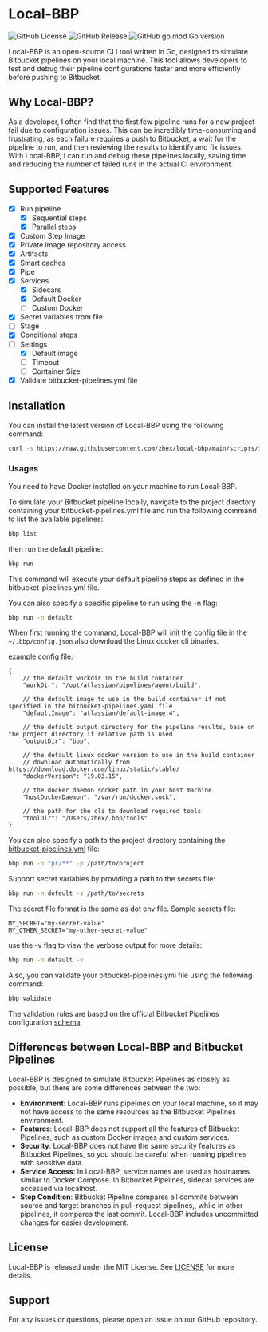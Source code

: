 # Local-BBP

![GitHub License](https://img.shields.io/github/license/zhex/local-bbp)
![GitHub Release](https://img.shields.io/github/v/release/zhex/local-bbp)
![GitHub go.mod Go version](https://img.shields.io/github/go-mod/go-version/zhex/local-bbp)


Local-BBP is an open-source CLI tool written in Go, designed to simulate Bitbucket pipelines on your local machine. This tool allows developers to test and debug their pipeline configurations faster and more efficiently before pushing to Bitbucket.


## Why Local-BBP?

As a developer, I often find that the first few pipeline runs for a new project fail due to configuration issues. This can be incredibly time-consuming and frustrating, as each failure requires a push to Bitbucket, a wait for the pipeline to run, and then reviewing the results to identify and fix issues. With Local-BBP, I can run and debug these pipelines locally, saving time and reducing the number of failed runs in the actual CI environment.

## Supported Features

- [x] Run pipeline
  - [x] Sequential steps
  - [x] Parallel steps
- [x] Custom Step Image
- [x] Private image repository access
- [x] Artifacts
- [x] Smart caches
- [x] Pipe
- [x] Services
  - [x] Sidecars
  - [x] Default Docker
  - [ ] Custom Docker
- [x] Secret variables from file
- [ ] Stage
- [x] Conditional steps
- [ ] Settings
  - [x] Default image
  - [ ] Timeout
  - [ ] Container Size
- [x] Validate bitbucket-pipelines.yml file

## Installation

You can install the latest version of Local-BBP using the following command:

```bash
curl -s https://raw.githubusercontent.com/zhex/local-bbp/main/scripts/install.sh | bash
```

### Usages

You need to have Docker installed on your machine to run Local-BBP.

To simulate your Bitbucket pipeline locally, navigate to the project directory containing your bitbucket-pipelines.yml file and run the following command to list the available pipelines:

```bash
bbp list
```

then run the default pipeline:

```bash
bbp run
```

This command will execute your default pipeline steps as defined in the bitbucket-pipelines.yml file.

You can also specify a specific pipeline to run using the -n flag:

```bash
bbp run -n default
```

When first running the command, Local-BBP will init the config file in the `~/.bbp/config.json` also download the Linux docker cli binaries.

example config file:

```json5
{
    // the default workdir in the build container
    "workDir": "/opt/atlassian/pipelines/agent/build",
    
    // the default image to use in the build container if not specified in the bitbucket-pipelines.yaml file
    "defaultImage": "atlassian/default-image:4",
    
    // the default output directory for the pipeline results, base on the project directory if relative path is used 
    "outputDir": "bbp",
    
    // the default linux docker version to use in the build container 
    // download automatically from https://download.docker.com/linux/static/stable/
    "dockerVersion": "19.03.15",
    
    // the docker daemon socket path in your host machine
    "hostDockerDaemon": "/var/run/docker.sock",
    
    // the path for the cli to download required tools
    "toolDir": "/Users/zhex/.bbp/tools"
}
```

You can also specify a path to the project directory containing the [bitbucket-pipelines.yml](https://support.atlassian.com/bitbucket-cloud/docs/bitbucket-pipelines-configuration-reference/) file:

```bash
bbp run -n "pr/**" -p /path/to/project
```

Support secret variables by providing a path to the secrets file:

```bash
bbp run -n default -s /path/to/secrets
```

The secret file format is the same as dot env file. Sample secrets file:

```dotenv
MY_SECRET="my-secret-value"
MY_OTHER_SECRET="my-other-secret-value"
```

use the -v flag to view the verbose output for more details:

```bash
bbp run -n default -v
```

Also, you can validate your bitbucket-pipelines.yml file using the following command:

```bash
bbp validate
```

The validation rules are based on the official Bitbucket Pipelines configuration [schema](https://bitbucket.org/atlassianlabs/intellij-bitbucket-references-plugin/raw/master/src/main/resources/schemas/bitbucket-pipelines.schema.json).

## Differences between Local-BBP and Bitbucket Pipelines

Local-BBP is designed to simulate Bitbucket Pipelines as closely as possible, but there are some differences between the two:

- **Environment**: Local-BBP runs pipelines on your local machine, so it may not have access to the same resources as the Bitbucket Pipelines environment.
- **Features**: Local-BBP does not support all the features of Bitbucket Pipelines, such as custom Docker images and custom services.
- **Security**: Local-BBP does not have the same security features as Bitbucket Pipelines, so you should be careful when running pipelines with sensitive data.
- **Service Access**: In Local-BBP, service names are used as hostnames similar to Docker Compose. In Bitbucket Pipelines, sidecar services are accessed via localhost.
- **Step Condition**: Bitbucket Pipeline compares all commits between source and target branches in pull-request pipelines,, while in other pipelines, it compares the last commit. Local-BBP includes uncommitted changes for easier development.

## License

Local-BBP is released under the MIT License. See [LICENSE](LICENSE) for more details.

## Support

For any issues or questions, please open an issue on our GitHub repository.
